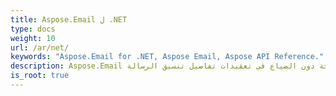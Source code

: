 ```yaml
---
title: Aspose.Email ل .NET
type: docs
weight: 10
url: /ar/net/
keywords: "Aspose.Email for .NET, Aspose Email, Aspose API Reference."
description: Aspose.Email يساعد المطورين على البرمجة دون الضياع في تعقيدات تفاصيل تنسيق الرسالة.
is_root: true
---
```

